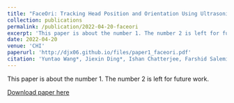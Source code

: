 ```yaml
---
title: "FaceOri: Tracking Head Position and Orientation Using Ultrasonic Ranging on Earphones"
collection: publications
permalink: /publication/2022-04-20-faceori
excerpt: 'This paper is about the number 1. The number 2 is left for future work.'
date: 2022-04-20
venue: 'CHI'
paperurl: 'http://djx06.github.io/files/paper1_faceori.pdf'
citation: 'Yuntao Wang*, Jiexin Ding*, Ishan Chatterjee, Farshid Salemi Parizi, Yuzhou Zhuang, Yukang Yan, Shwetak Patel, and Yuanchun Shi. 2022. FaceOri: Tracking Head Position and Orientation Using Ultrasonic Ranging on Earphones. In Proceedings of the 2022 CHI Conference on Human Factors in Computing Systems (CHI '22).'
---
```

This paper is about the number 1. The number 2 is left for future work.

[Download paper here](http://djx06.github.io/files/paper1_faceori.pdf)

<!-- Recommended citation: Your Name, You. (2009). "Paper Title Number 1." <i>Journal 1</i>. 1(1). -->